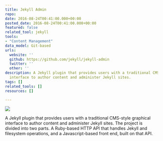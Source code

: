 ```yaml
---
title: Jekyll Admin
repo: 
date: 2016-08-24T00:41:00.000+00:00
posted_date: 2016-08-24T00:41:00.000+00:00
featured: false
related_tool: jekyll
tools:
- "Content Management"
data_model: Git-based
urls:
  website: ''
  github: https://github.com/jekyll/jekyll-admin
  twitter: ''
  other: ''
description: A Jekyll plugin that provides users with a traditional CMS-style graphical
  interface to author content and administer Jekyll sites.
tags: []
related_tools: []
resources: []

---
```

![](https://cloud.githubusercontent.com/assets/282759/17258537/62e23ed6-5595-11e6-89b0-31c787f0492a.png)

A Jekyll plugin that provides users with a traditional CMS-style graphical interface to author content and administer Jekyll sites. The project is divided into two parts. A Ruby-based HTTP API that handles Jekyll and filesystem operations, and a Javascript-based front end, built on that API.

